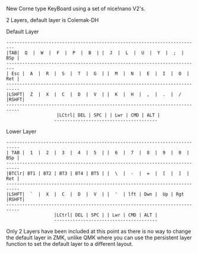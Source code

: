 New Corne type KeyBoard using a set of nice!nano V2's.

2 Layers, default layer is Colemak-DH

Default Layer

```Layout
-------------------------------------------------------------------------
|TAB|  Q  |  W  |  F  |  P  |  B  | |  J  |  L  |  U  |  Y  |  ;  | BSp |
-------------------------------------------------------------------------
| Esc |  A  |  R  |  S  |  T  |  G  | |  M  |  N  |  E  |  I  |  O  | Ret |
---------------------------------------------------------------------------
|LSHFT|  Z  |  X  |  C  |  D  |  V  | |  K  |  H  |  ,  |  .  |  /  |RSHFT|
---------------------------------------------------------------------------
                   |LCtrl| DEL | SPC | | Lwr | CMD | ALT |
                  ---------------------------------------
```


Lower Layer
```2nd
---------------------------------------------------------------------------
| TAB |  1  |  2  |  3  |  4  |  5  | |  6  |  7  |  8  |  9  |  0  | BSp |
---------------------------------------------------------------------------
|BTClr| BT1 | BT2 | BT3 | BT4 | BT5 | |  \  |  -  |  =  |  [  |  ]  | Ret |
---------------------------------------------------------------------------
|LSHFT|  `  |  X  |  C  |  D  |  V  | |  '  | lft | Dwn |  Up | Rgt |RSHFT|
---------------------------------------------------------------------------
                  |LCtrl| DEL | SPC | | Lwr | CMD | ALT |
                  ---------------------------------------
```

Only 2 Layers have been included at this point as there is no way to change the default layer in ZMK,
unlike QMK where you can use the persistent layer function to set the default layer to a different layout.


